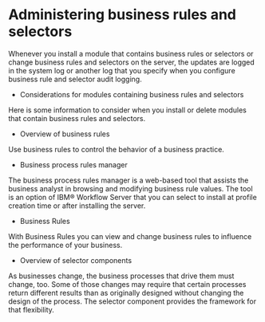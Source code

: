 <!-- image -->

# Administering business rules and selectors

Whenever you install a module that contains business rules or selectors
or change business rules and selectors on the server, the updates
are logged in the system log or another log that you specify when
you configure business rule and selector audit logging.

- Considerations for modules containing business rules and selectors

Here is some information to consider when you install or delete modules that contain business rules and selectors.
- Overview of business rules

Use business rules to control the behavior of a business practice.
- Business process rules manager

The business process rules manager is a web-based tool that assists the business analyst in browsing and modifying business rule values. The tool is an option of IBM® Workflow Server that you can select to install at profile creation time or after installing the server.
- Business Rules

With Business Rules you can view and change business rules to influence the performance of your business.
- Overview of selector components

As businesses change, the business processes that drive them must change, too. Some of those changes may require that certain processes return different results than as originally designed without changing the design of the process. The selector component provides the framework for that flexibility.